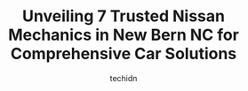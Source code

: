 ---
layout: ampstory
image: https://images.unsplash.com/photo-1626302592077-206bbcf450ae?ixlib=rb-4.0.3&ixid=MnwxMjA3fDB8MHxwaG90by1wYWdlfHx8fGVufDB8fHx8&auto=format&fit=crop&w=640&h=853&q=80
author: techidn
featured: false
description: Entrust your vehicle to the 7 best Nissan Mechanic in New Bern NC, USA and experience the difference they can make. With their extensive knowledge, state-of-the-art facilities, and commitmen
title: Unveiling 7 Trusted Nissan Mechanics in New Bern NC for Comprehensive Car Solutions
cover:
   title: Unveiling 7 Trusted Nissan Mechanics in New Bern NC for Comprehensive Car Solutions
   subtitle: Rickpate
   background: https://images.unsplash.com/photo-1626302592077-206bbcf450ae?ixlib=rb-4.0.3&ixid=MnwxMjA3fDB8MHxwaG90by1wYWdlfHx8fGVufDB8fHx8&auto=format&fit=crop&w=640&h=853&q=80

pages: 
 - layout: thirds
   top: <h1>#1 J&J Automotive</h1>
   bottom: "<p>Fantastic crew. Car was assessed and repaired in the same day for a/c malfunction and brakes. Amy is extremely efficient and friendly (that shop would go under without he</p>"
   background: https://www.knot35.com/toplist/wp-content/uploads/2023/06/best-nissan-mechanic-1-in-new-bern-nc-1685834890.jpeg
   backgroundblur: true
 - layout: thirds
   top: <h1>#2 Neuse Boulevard Service Center</h1>
   bottom: "<p>2300 Neuse Blvd, New Bern, NC 28560, United States</p>"
   background: https://www.knot35.com/toplist/wp-content/uploads/2023/06/best-nissan-mechanic-2-in-new-bern-nc-1685834890.jpeg
   cta:
      link: https://www.knot35.com/toplist/unveiling-7-trusted-nissan-mechanics-in-new-bern-nc-for-comprehensive-car-solutions/
      text: Unveiling 7 Trusted Nissan Mechanics in New Bern NC for Comprehensive Car Solutions
 - layout: thirds
   top: <h1>#3 National Discount Mufflers and Auto Repair</h1>
   bottom: "<p>2730 Neuse Blvd, New Bern, NC 28562, United States</p>"
   background: https://www.knot35.com/toplist/wp-content/uploads/2023/06/best-nissan-mechanic-3-in-new-bern-nc-1685834891.jpeg
   cta:
      link: https://www.knot35.com/toplist/unveiling-7-trusted-nissan-mechanics-in-new-bern-nc-for-comprehensive-car-solutions/
      text: Unveiling 7 Trusted Nissan Mechanics in New Bern NC for Comprehensive Car Solutions
 - layout: thirds
   top: <h1>#4 Martin Auto Services</h1>
   bottom: "<p>3491 Martin Dr, New Bern, NC 28562, United States</p>"
   background: https://images.unsplash.com/photo-1567095761054-7a02e69e5c43?ixlib=rb-4.0.3&ixid=MnwxMjA3fDB8MHxwaG90by1wYWdlfHx8fGVufDB8fHx8&auto=format&fit=crop&w=640&h=853&q=80
   cta:
      link: https://www.knot35.com/toplist/unveiling-7-trusted-nissan-mechanics-in-new-bern-nc-for-comprehensive-car-solutions/
      text: Unveiling 7 Trusted Nissan Mechanics in New Bern NC for Comprehensive Car Solutions
 - layout: thirds
   top: <h1>#5 Convenient Auto Care</h1>
   bottom: "<p>2004 Oaks Rd, New Bern, NC 28560, United States</p>"
   background: https://images.unsplash.com/photo-1524169358666-79f22534bc6e?ixlib=rb-4.0.3&ixid=MnwxMjA3fDB8MHxwaG90by1wYWdlfHx8fGVufDB8fHx8&auto=format&fit=crop&w=640&h=853&q=80
   cta:
      link: https://www.knot35.com/toplist/unveiling-7-trusted-nissan-mechanics-in-new-bern-nc-for-comprehensive-car-solutions/
      text: Unveiling 7 Trusted Nissan Mechanics in New Bern NC for Comprehensive Car Solutions
 - layout: thirds
   top: <h1>#6 George Street Services Center</h1>
   bottom: "<p>1000 George St, New Bern, NC 28560, United States</p>"
   background: https://images.unsplash.com/photo-1602536052359-ef94c21c5948?ixlib=rb-4.0.3&ixid=MnwxMjA3fDB8MHxwaG90by1wYWdlfHx8fGVufDB8fHx8&auto=format&fit=crop&w=640&h=853&q=80
   cta:
      link: https://www.knot35.com/toplist/unveiling-7-trusted-nissan-mechanics-in-new-bern-nc-for-comprehensive-car-solutions/
      text: Unveiling 7 Trusted Nissan Mechanics in New Bern NC for Comprehensive Car Solutions
 - layout: thirds
   top: <h1>#7 John Tripps Garage</h1>
   bottom: "<p>2307 Trent Rd, New Bern, NC 28562, United States</p>"
   background: https://images.unsplash.com/photo-1574169208507-84376144848b?ixlib=rb-4.0.3&ixid=MnwxMjA3fDB8MHxwaG90by1wYWdlfHx8fGVufDB8fHx8&auto=format&fit=crop&w=640&h=853&q=80
   cta:
      link: https://www.knot35.com/toplist/unveiling-7-trusted-nissan-mechanics-in-new-bern-nc-for-comprehensive-car-solutions/
      text: Unveiling 7 Trusted Nissan Mechanics in New Bern NC for Comprehensive Car Solutions
 - layout: thirds
   middle: Continue reading...
   background: https://plus.unsplash.com/premium_photo-1664640458616-3c74f8cb4589?ixlib=rb-4.0.3&ixid=MnwxMjA3fDB8MHxwaG90by1wYWdlfHx8fGVufDB8fHx8&auto=format&fit=crop&w=640&h=853&q=80
   cta:
      link: https://www.knot35.com/toplist/unveiling-7-trusted-nissan-mechanics-in-new-bern-nc-for-comprehensive-car-solutions/
      text: Unveiling 7 Trusted Nissan Mechanics in New Bern NC for Comprehensive Car Solutions
      
---